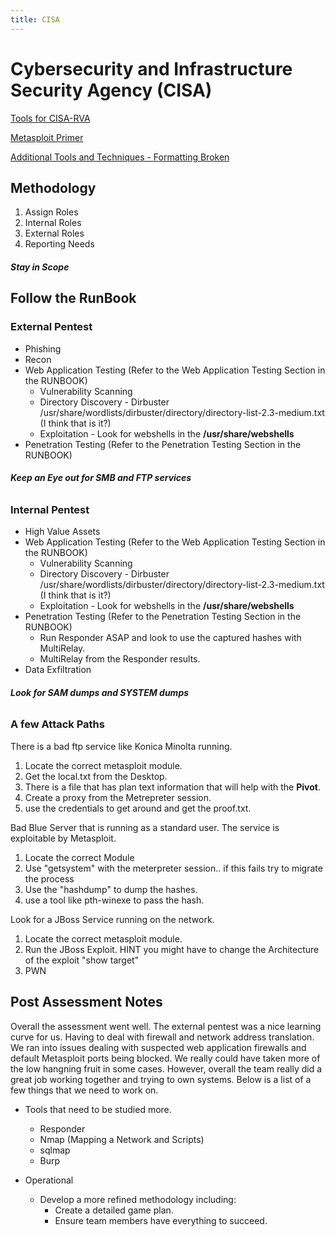 ```yaml
---
title: CISA
---
```


# Cybersecurity and Infrastructure Security Agency (CISA)
[Tools for CISA-RVA](./tools)

[Metasploit Primer](./metasploit.md)

[Additional Tools and Techniques - Formatting Broken](./addtools.md)
## Methodology 


1. Assign Roles
1. Internal Roles
1. External Roles
1. Reporting Needs

##### **Stay in Scope**

## Follow the RunBook

### External Pentest
- Phishing
- Recon
- Web Application Testing (Refer to the Web Application Testing Section in the RUNBOOK)
  - Vulnerability Scanning
  - Directory Discovery - Dirbuster /usr/share/wordlists/dirbuster/directory/directory-list-2.3-medium.txt (I think that is it?)
  - Exploitation - Look for webshells in the **/usr/share/webshells**
- Penetration Testing (Refer to the Penetration Testing Section in the RUNBOOK)

###### **Keep an Eye out for SMB and FTP services**

### Internal Pentest
- High Value Assets
- Web Application Testing (Refer to the Web Application Testing Section in the RUNBOOK)
  - Vulnerability Scanning
  - Directory Discovery - Dirbuster /usr/share/wordlists/dirbuster/directory/directory-list-2.3-medium.txt (I think that is it?)
  - Exploitation - Look for webshells in the **/usr/share/webshells**
- Penetration Testing (Refer to the Penetration Testing Section in the RUNBOOK)
  - Run Responder ASAP and look to use the captured hashes with MultiRelay.
  - MultiRelay from the Responder results.
- Data Exfiltration

###### **Look for SAM dumps and SYSTEM dumps**

### A few Attack Paths

There is a bad ftp service like Konica Minolta running.
1. Locate the correct metasploit module. 
1. Get the local.txt from the Desktop. 
1. There is a file that has plan text information that will help with the **Pivot**.
1. Create a proxy from the Metrepreter session. 
1. use the credentials to get around and get the proof.txt.

Bad Blue Server that is running as a standard user. The service is exploitable by Metasploit. 
1. Locate the correct Module
1. Use "getsystem" with the meterpreter session.. if this fails try to migrate the process
1. Use the "hashdump" to dump the hashes.
1. use a tool like pth-winexe to pass the hash.

Look for a JBoss Service running on the network.
1. Locate the correct metasploit module. 
1. Run the JBoss Exploit. HINT you might have to change the Architecture of the exploit "show target"
1. PWN

## Post Assessment Notes

Overall the assessment went well. The external pentest was a nice learning curve for us. Having to deal with firewall and network address translation. We ran into issues dealing with suspected web application firewalls and default Metasploit ports being blocked. We really could have taken more of the low hangning fruit in some cases. However, overall the team really did a great job working together and trying to own systems. Below is a list of a few things that we need to work on. 

- Tools that need to be studied more. 
  - Responder
  - Nmap (Mapping a Network and Scripts)
  - sqlmap
  - Burp

- Operational
  - Develop a more refined methodology including:
    - Create a detailed game plan.
    - Ensure team members have everything to succeed.
